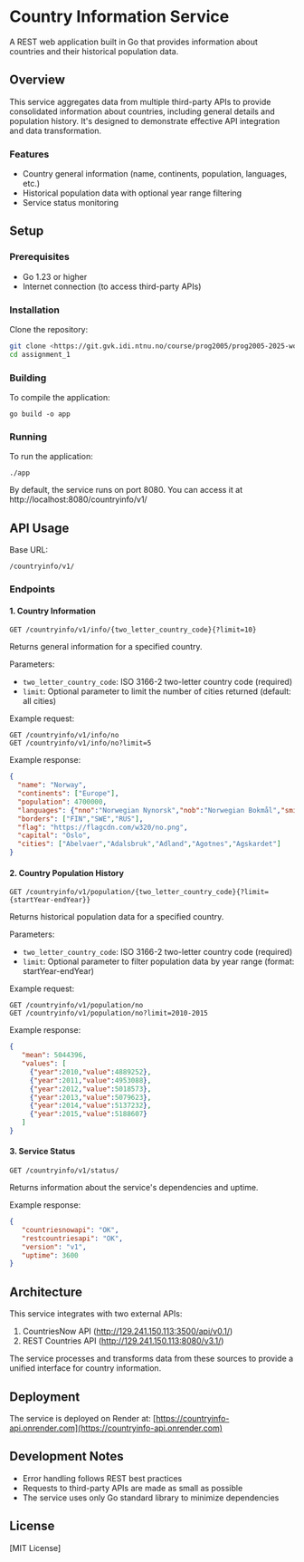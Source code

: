 # Country Information Service

A REST web application built in Go that provides information about countries and their historical population data.

## Overview

This service aggregates data from multiple third-party APIs to provide consolidated information about countries, including general details and population history. It's designed to demonstrate effective API integration and data transformation.

### Features
- Country general information (name, continents, population, languages, etc.)
- Historical population data with optional year range filtering
- Service status monitoring

## Setup

### Prerequisites
- Go 1.23 or higher
- Internet connection (to access third-party APIs)

### Installation

Clone the repository:
```bash
git clone <https://git.gvk.idi.ntnu.no/course/prog2005/prog2005-2025-workspace/jonasbirkeli/assignment_1>
cd assignment_1
```

### Building

To compile the application:
```properties
go build -o app
```

### Running

To run the application:
```properties
./app
```

By default, the service runs on port 8080. You can access it at http://localhost:8080/countryinfo/v1/

## API Usage

Base URL:
```
/countryinfo/v1/
```

### Endpoints

#### 1. Country Information
```
GET /countryinfo/v1/info/{two_letter_country_code}{?limit=10}
```

Returns general information for a specified country.

Parameters:
- `two_letter_country_code`: ISO 3166-2 two-letter country code (required)
- `limit`: Optional parameter to limit the number of cities returned (default: all cities)

Example request:
```
GET /countryinfo/v1/info/no
GET /countryinfo/v1/info/no?limit=5
```

Example response:
```json
{
  "name": "Norway",
  "continents": ["Europe"],
  "population": 4700000,
  "languages": {"nno":"Norwegian Nynorsk","nob":"Norwegian Bokmål","smi":"Sami"},
  "borders": ["FIN","SWE","RUS"],
  "flag": "https://flagcdn.com/w320/no.png",
  "capital": "Oslo",
  "cities": ["Abelvaer","Adalsbruk","Adland","Agotnes","Agskardet"]
}
```

#### 2. Country Population History
```
GET /countryinfo/v1/population/{two_letter_country_code}{?limit={startYear-endYear}}
```

Returns historical population data for a specified country.

Parameters:
- `two_letter_country_code`: ISO 3166-2 two-letter country code (required)
- `limit`: Optional parameter to filter population data by year range (format: startYear-endYear)

Example request:
```
GET /countryinfo/v1/population/no
GET /countryinfo/v1/population/no?limit=2010-2015
```

Example response:
```json
{
   "mean": 5044396,
   "values": [
     {"year":2010,"value":4889252},
     {"year":2011,"value":4953088},
     {"year":2012,"value":5018573},
     {"year":2013,"value":5079623},
     {"year":2014,"value":5137232},
     {"year":2015,"value":5188607}
   ]
}
```

#### 3. Service Status
```
GET /countryinfo/v1/status/
```

Returns information about the service's dependencies and uptime.

Example response:
```json
{
   "countriesnowapi": "OK",
   "restcountriesapi": "OK",
   "version": "v1",
   "uptime": 3600
}
```

## Architecture

This service integrates with two external APIs:
1. CountriesNow API (http://129.241.150.113:3500/api/v0.1/)
2. REST Countries API (http://129.241.150.113:8080/v3.1/)

The service processes and transforms data from these sources to provide a unified interface for country information.

## Deployment

The service is deployed on Render at: [https://countryinfo-api.onrender.com](https://countryinfo-api.onrender.com)

## Development Notes

- Error handling follows REST best practices
- Requests to third-party APIs are made as small as possible
- The service uses only Go standard library to minimize dependencies

## License

[MIT License]
